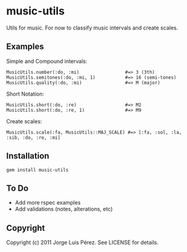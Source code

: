 music-utils
=========

Utils for music. For now to classify music intervals and create scales.

Examples
--------
Simple and Compound intervals:
  
    MusicUtils.number(:do, :mi)                 #=> 3 (3th)
    MusicUtils.semitones(:do, :mi, 1)           #=> 16 (semi-tones)
    MusicUtils.quality(:do, :mi)                #=> M (major)

Short Notation:

    MusicUtils.short(:do, :re)                  #=> M2
    MusicUtils.short(:do, :re, 1)               #=> M9

Create scales:

    MusicUtils.scale(:fa, MusicUtils::MAJ_SCALE) #=> [:fa, :sol, :la, :sib, :do, :re, :mi]


Installation
-----------

    gem install music-utils

To Do
-----
  * Add more rspec examples
  * Add validations (notes, alterations, etc) 

Copyright
---------

Copyright (c) 2011 Jorge Luis Pérez. See LICENSE for details.

